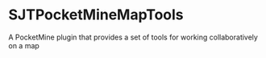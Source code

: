 SJTPocketMineMapTools
=====================

A PocketMine plugin that provides a set of tools for working collaboratively on a map
